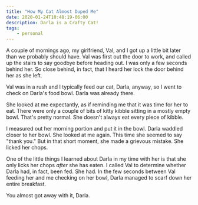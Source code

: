 ```yaml
---
title: "How My Cat Almost Duped Me"
date: 2020-01-24T10:48:19-06:00
description: Darla is a Crafty Cat!
tags:
    - personal
---
```


A couple of mornings ago, my girlfriend, Val, and I got up a little bit later
than we probably should have. Val was first out the door to work, and called up
the stairs to say goodbye before heading out. I was only a few seconds behind her.
So close behind, in fact, that I heard her lock the door behind her as she left.

Val was in a rush and I typically feed our cat, Darla, anyway, so I went to
check on Darla's food bowl. Darla was already there.

She looked at me expectantly, as if reminding me that it was time for her to eat.
There were only a couple of bits of kitty kibble sitting in a mostly empty bowl.
That's pretty normal. She doesn't always eat every piece of kibble.

I measured out her morning portion and put it in the bowl. Darla waddled closer
to her bowl. She looked at me again. This time she seemed to say "thank you."
But in that short moment, she made a grievous mistake. She licked her chops.

One of the little things I learned about Darla in my time with her is that
she only licks her chops *after* she has eaten. I called Val to determine
whether Darla had, in fact, been fed. She had. In the few seconds between Val
feeding her and me checking on her bowl, Darla managed to scarf down her entire
breakfast.

You almost got away with it, Darla.
